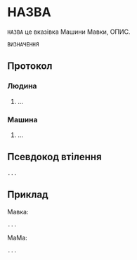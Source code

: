 # НАЗВА

`НАЗВА` <keyword>це</keyword> вказівка <subject>Машини Мавки</subject>, ОПИС.

```
ВИЗНАЧЕННЯ
```

## Протокол

### Людина

1. ...

### Машина

1. ...

## Псевдокод втілення

```ціль
...
```

## Приклад

<subject>Мавка</subject>:

```мавка
...
```

<subject>МаМа</subject>:

```мама
...
```